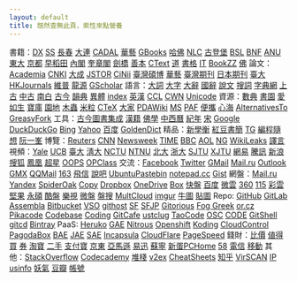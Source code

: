 ```yaml
---
layout: default
title: 旣然查無此頁，索性來點營養
---
```

書籍：<a href="http://edu.duxiu.com/" rel="external">DX</a> <a href="http://sslibbook1.sslibrary.com/" rel="external">SS</a> <a href="http://www.ccelib.com/" rel="external">長春</a> <a href="http://www.dlufl.superlib.net/" rel="external">大連</a> <a href="http://www.cadal.zju.edu.cn/" rel="external">CADAL</a> <a href="http://www.airitibooks.com/" rel="external">華藝</a> <a href="http://books.google.com.tw/" rel="external">GBooks</a> <a href="http://library.harvard.edu/" rel="external">哈佛</a> <a href="http://mylib.nlc.gov.cn/" rel="external">NLC</a> <a href="http://www.gutenberg.org/wiki/Main_Page" rel="external">古登堡</a> <a href="http://ostasien.digitale-sammlungen.de/en/fs1/home/static.html" rel="external">BSL</a> <a href="http://gallica.bnf.fr/" rel="external">BNF</a> <a href="https://digitalcollections.anu.edu.au/" rel="external">ANU</a> <a href="http://imglib.ioc.u-tokyo.ac.jp/" rel="external">東大</a> <a href="http://http://kanji.zinbun.kyoto-u.ac.jp/kanseki" rel="external">京都</a> <a href="http://www.wul.waseda.ac.jp/kotenseki/advanced_search.html" rel="external">早稻田</a> <a href="http://www.digital.archives.go.jp/" rel="external">內閣</a> <a href="http://kyujanggak.snu.ac.kr/" rel="external">奎章閣</a> <a href="http://ebooks.cambridge.org/" rel="external">劍橋</a> <a href="http://rarebook.ncl.edu.tw/rbook.cgi/" rel="external">善本</a> <a href="http://ctext.org/" rel="external">CText</a> <a href="http://www.byscrj.com/jmm/index.htm" rel="external">道</a> <a href="http://shuge.org/" rel="external">書格</a> <a href="http://it-ebooks.info/" rel="external">IT</a> <a href="http://bookzz.org/" rel="external">BookZZ</a> <a href="http://www.gsfw.org/" rel="external">佛</a>
論文：<a href="http://www.academia.edu/" rel="external">Academia</a> <a href="http://scholar.cnki.net/" rel="external">CNKI</a> <a href="http://www.dachengdata.com/" rel="external">大成</a> <a href="http://www.jstor.org/" rel="external">JSTOR</a> <a href="http://ci.nii.ac.jp/" rel="external">CiNii</a> <a href="http://ndltd.ncl.edu.tw" rel="external">臺灣碩博</a> <a href="http://www.airitilibrary.cn/" rel="external">華藝</a> <a href="http://readopac.ncl.edu.tw/nclJournal/" rel="external">臺灣期刊</a> <a href="http://ci.nii.ac.jp/ja" rel="external">日本期刊</a> <a href="http://www.press.ntu.edu.tw/ejournal/index.asp" rel="external">臺大</a> <a href="http://sunzi1.lib.hku.hk/hkjo/index.jsp" rel="external">HKJournals</a> <a href="http://www.cqvip.com/journal/" rel="external">維普</a> <a href="http://www.qikan.com.cn/" rel="external">龍源</a> <a href="http://scholar.google.com/" rel="external">GScholar</a>
語言：<a href="http://218.78.212.175/hd/APP.asp" rel="external">大詞</a> <a href="http://korat.ibc.ac.th/Dictionary-on-Line/Chinese_Classic/index.html" rel="external">大字</a> <a href="http://korat.ibc.ac.th/Dictionary-on-Line/Chinese_Classic_TW/index.html" rel="external">大辭</a> <a href="http://140.111.34.46/newDict/dict/index.html" rel="external">國辭</a> <a href="http://www.wenzi.cn/shuowen/index.HTM" rel="external">說文</a> <a href="http://words.sinica.edu.tw/sou/sou.html" rel="external">搜詞</a> <a href="http://www.zhongwen.com/zi.htm" rel="external">字典網</a> <a href="http://www.eastling.org/oc/oldage.aspx" rel="external">上古</a> <a href="http://www.eastling.org/tdfweb/midage.aspx" rel="external">中古</a> <a href="http://www.eastling.org/tdfweb/cmp.aspx?name=122" rel="external">南白</a> <a href="http://xiaoxue.iis.sinica.edu.tw/ccr/" rel="external">古今</a> <a href="http://ytenx.org/" rel="external">韻典</a> <a href="http://dict.variants.moe.edu.tw/main.htm" rel="external">異體</a> <a href="http://www.mebag.com/index/" rel="external">index</a> <a href="http://cdict.info" rel="external">英漢</a> <a href="http://ccl.pku.edu.cn:8080/ccl_corpus/" rel="external">CCL</a> <a href="http://cwn.ling.sinica.edu.tw/" rel="external">CWN</a> <a href="http://www.unicode.org/Public/zipped/" rel="external">Unicode</a>
資源：<a href="http://bbs.gxsd.com.cn/" rel="external">數典</a> <a href="https://www.eshuyuan.net" rel="external">書園</a> <a href="http://forum.er07.com/index.php" rel="external">愛如生</a> <a href="http://www.dushubaoku.cn/forum.php" rel="external">寶庫</a> <a href="http://www.readfree.net/bbs/" rel="external">園地</a> <a href="http://emuch.net/bbs/index.php" rel="external">木蟲</a> <a href="http://www.xiaomili.cn/" rel="external">米粒</a> <a href="http://bbs.ctex.org/forum.php" rel="external">CTeX</a> <a href="http://club.topsage.com/forum.php" rel="external">大家</a> <a href="http://www.pdawiki.com/forum/forum.php" rel="external">PDAWiki</a> <a href="http://itellyou.cn/" rel="external">MS</a> <a href="http://portableapps.com/apps" rel="external">PAF</a> <a href="http://forum.portableappc.com/viewtopic.php?f=4&t=386" rel="external">便攜</a> <a href="http://hrtsea.com/" rel="external">心海</a> <a href="http://alternativeto.net/" rel="external">AlternativesTo</a> <a href="https://greasyfork.org/" rel="external">GreasyFork</a>
工具：<a href="http://gjtsjc.gxu.edu.cn/" rel="external">古今圖書集成</a> <a href="http://hanji.sinica.edu.tw/index.html" rel="external">漢籍</a> <a href="http://dev.ddbc.edu.tw/glossaries/search.php" rel="external">佛學</a> <a href="http://db1x.sinica.edu.tw/sinocal/" rel="external">中西曆</a> <a href="http://www.alai.net/app/index.php/His/" rel="external">紀年</a> <a href="http://webgis.sinica.edu.tw/bsgis/viewer.php" rel="external">宋</a> <a href="http://203.116.165.138/" rel="external">Google</a> <a href="https://duckduckgo.com/" rel="external">DuckDuckGo</a> <a href="http://www.bing.com/" rel="external">Bing</a> <a href="https://www.yahoo.com/" rel="external">Yahoo</a> <a href="http://www.baidu.com/" rel="external">百度</a> <a href="https://github.com/goldendict/goldendict/wiki/Early-Access-Builds-for-Windows" rel="external">GoldenDict</a>
精品：<a href="http://mypaper.pchome.com.tw/ngoigp" rel="external">新學衡</a> <a href="http://ilofen.blogspot.com/" rel="external">紅豆書簡</a> <a href="http://www.tglin.idv.tw/epaper/epaper_list.htm" rel="external">TG</a> <a href="http://program-think.blogspot.com/" rel="external">編程隨想</a> <a href="http://www.ruanyifeng.com/blog/" rel="external">阮一峯</a>
博覽：<a href="http://www.reuters.com/" rel="external">Reuters</a> <a href="http://www.cnn.com/" rel="external">CNN</a> <a href="http://www.newsweek.com/" rel="external">Newsweek</a> <a href="http://time.com/" rel="external">TIME</a> <a href="http://www.bbc.co.uk/" rel="external">BBC</a> <a href="http://www.aol.com/" rel="external">AOL</a> <a href="http://www.nationalgeographic.com/" rel="external">NG</a> <a href="https://wikileaks.org/" rel="external">WikiLeaks</a> <a href="http://www.yeeyan.org/" rel="external">譯言</a>
視頻：<a href="http://oyc.yale.edu" rel="external">Yale</a> <a href="http://www.youtube.com/ucberkeley" rel="external">UCB</a> <a href="http://ocw.aca.ntu.edu.tw/ntu-ocw/" rel="external">臺大</a> <a href="http://ocw.nthu.edu.tw/ocw/index.php" rel="external">淸大</a> <a href="http://ocw.nctu.edu.tw/" rel="external">NCTU</a> <a href="http://ocw.lib.ntnu.edu.tw/" rel="external">NTNU</a> <a href="http://opencourse.pku.edu.cn/" rel="external">北大</a> <a href="http://ocw.zju.edu.cn/cn/default.jsp" rel="external">浙大</a> <a href="http://v.sjtu.edu.cn/" rel="external">SJTU</a> <a href="http://oc.xjtu.edu.cn/" rel="external">XJTU</a> <a href="http://open.163.com/" rel="external">網易</a> <a href="http://v.qq.com/zt2011/open/" rel="external">騰訊</a> <a href="http://open.sina.com.cn/" rel="external">新浪</a> <a href="http://tv.sohu.com/open/" rel="external">搜狐</a> <a href="http://v.ifeng.com/gongkaike/" rel="external">鳳凰</a> <a href="http://openv.chaoxing.com/" rel="external">超星</a> <a href="http://www.myoops.org/cocw/index.htm" rel="external">OOPS</a> <a href="http://www.opclass.com/" rel="external">OPClass</a>
交流：<a href="https://www.facebook.com/" rel="external">Facebook</a> <a href="https://twitter.com/" rel="external">Twitter</a> <a href="https://www.gmail.com/" rel="external">GMail</a> <a href="https://mail.ru/" rel="external">Mail.ru</a> <a href="https://outlook.com/" rel="external">Outlook</a> <a href="http://www.gmx.com/" rel="external">GMX</a> <a href="https://mail.qq.com/" rel="external">QQMail</a> <a href="http://mail.163.com/" rel="external">163</a> <a href="https://webim.feixin.10086.cn/login.aspx" rel="external">飛信</a> <a href="http://www.shuobar.cn/" rel="external">說吧</a> <a href="http://paste.ubuntu.com/" rel="external">UbuntuPastebin</a> <a href="http://notepad.cc/" rel="external">notepad.cc</a> <a href="https://gist.github.com/" rel="external">Gist</a>
網盤：<a href="https://cloud.mail.ru/" rel="external">Mail.ru</a> <a href="https://disk.yandex.com" rel="external">Yandex</a> <a href="https://spideroak.com/" rel="external">SpiderOak</a> <a href="https://www.copy.com/" rel="external">Copy</a> <a href="https://www.dropbox.com/" rel="external">Dropbox</a> <a href="https://onedrive.com" rel="external">OneDrive</a> <a href="https://www.box.com/" rel="external">Box</a> <a href="http://www.kuaipan.cn/home.htm" rel="external">快盤</a> <a href="http://pan.baidu.com/" rel="external">百度</a> <a href="http://www.weiyun.com/" rel="external">微雲</a> <a href="http://yunpan.360.cn/" rel="external">360</a> <a href="http://115.com/" rel="external">115</a> <a href="https://caiyun.feixin.10086.cn/" rel="external">彩雲</a> <a href="https://jianguoyun.com/" rel="external">堅果</a> <a href="http://www.ys168.com/" rel="external">永碩</a> <a href="http://www.kanbox.com/" rel="external">酷盤</a> <a href="http://cloud.letv.com/webdisk/zt/index" rel="external">樂視</a> <a href="http://vdisk.weibo.com/" rel="external">微盤</a> <a href="http://www.pansou.com/" rel="external">盤搜</a> <a href="https://www.multcloud.com/" rel="external">MultCloud</a> <a href="http://imgur.com/" rel="external">imgur</a> <a href="http://ntu.me/" rel="external">牛圖</a> <a href="http://tietuku.com/" rel="external">貼圖</a>
Repo: <a href="https://github.com/" rel="external">GitHub</a> <a href="https://about.gitlab.com/" rel="external">GitLab</a> <a href="https://www.assembla.com/" rel="external">Assembla</a> <a href="https://bitbucket.org/" rel="external">Bitbucket</a> <a href="http://visualstudioonline.com/" rel="external">VSO</a> <a href="http://githost.com/" rel="external">githost</a> <a href="http://sf.net" rel="external">SF</a> <a href="http://sourceforge.jp/" rel="external">SFJP</a> <a href="https://gitorious.org/" rel="external">Gitorious</a> <a href="http://www.fogcreek.com/kiln/" rel="external">Fog Greek</a> <a href="http://repo.or.cz/" rel="external">or.cz</a> <a href="https://pikacode.com/" rel="external">Pikacode</a> <a href="https://www.codebasehq.com/" rel="external">Codebase</a> <a href="https://coding.net/" rel="external">Coding</a> <a href="https://gitcafe.com/" rel="external">GitCafe</a> <a href="https://git.ustclug.org/" rel="external">ustclug</a> <a href="http://code.taobao.org/" rel="external">TaoCode</a> <a href="http://git.oschina.net/" rel="external">OSC</a> <a href="http://code.csdn.net/" rel="external">CODE</a> <a href="https://gitshell.com/" rel="external">GitShell</a> <a href="http://www.gitcd.com/" rel="external">gitcd</a> <a href="https://bintray.com/" rel="external">Bintray</a>
PaaS: <a href="http://www.heroku.com/" rel="external">Heruko</a> <a href="https://appengine.google.com/" rel="external">GAE</a> <a href="https://www.nitrous.io/" rel="external">Nitrous</a> <a href="https://openshift.redhat.com/app/" rel="external">Openshift</a> <a href="https://koding.com/" rel="external">Koding</a> <a href="https://www.cloudcontrol.com/" rel="external">CloudControl</a> <a href="https://pagodabox.com/" rel="external">PagodaBox</a> <a href="http://developer.baidu.com/cloud/rt" rel="external">BAE</a> <a href="http://appengine.jd.com/product/jae.html" rel="external">JAE</a> <a href="http://sae.sina.com.cn/" rel="external">SAE</a> <a href="http://www.incapsula.com/" rel="external">Incapsula</a> <a href="https://www.cloudflare.com/" rel="external">CloudFlare</a> <a href="https://developers.google.com/speed/pagespeed/service" rel="external">PageSpeed</a>
錢財：<a href="http://www.box-z.com/" rel="external">比價</a> <a href="http://www.smzdm.com/" rel="external">値得買</a> <a href="http://www.quandoudou.com/" rel="external">券</a> <a href="http://www.taobao.com/" rel="external">淘寶</a> <a href="http://2.taobao.com/" rel="external">二手</a> <a href="https://www.alipay.com/" rel="external">支付寶</a> <a href="http://jd.com/" rel="external">京東</a> <a href="http://www.amazon.cn/" rel="external">亞馬遜</a> <a href="http://www.51buy.com/" rel="external">易迅</a> <a href="http://www.suning.com/" rel="external">蘇寧</a> <a href="http://www.newegg.cn/" rel="external">新蛋</a><a href="http://global.pchome.com.tw/index/" rel="external">PCHome</a> <a href="http://58.com/" rel="external">58</a> <a href="http://189.cn/" rel="external">電信</a> <a href="http://gx.10086.cn/" rel="external">移動</a>
其他：<a href="http://stackoverflow.com/" rel="external">StackOverflow</a> <a href="http://www.codecademy.com/" rel="external">Codecademy</a> <a href="http://segmentfault.com/" rel="external">堆棧</a> <a href="http://www.v2ex.com/" rel="external">v2ex</a> <a href="http://www.cheat-sheets.org/" rel="external">CheatSheets</a> <a href="http://www.zhihu.com/" rel="external">知乎</a> <a href="http://www.virscan.org/" rel="external">VirSCAN</a> <a href="http://ip.chinaz.com/" rel="external">IP</a> <a href="http://usinfo.me/" rel="external">usinfo</a> <a href="http://www.u17.com/" rel="external">妖氣</a> <a href="http://book.douban.com/" rel="external">豆瓣</a> <a href="http://www.orzorz.cn/" rel="external">帳號</a>
